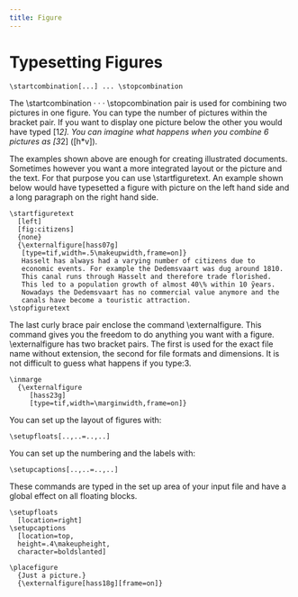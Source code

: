 ```yaml
---
title: Figure
---
```


# Typesetting Figures

    \startcombination[...] ... \stopcombination

The \startcombination · · · \stopcombination pair is used for combining two
pictures in one figure. You can type the number of pictures within the bracket
pair. If you want to display one picture below the other you would have typed
[1*2]. You can imagine what happens when you combine 6 pictures as [3*2]
([h*v]).

The examples shown above are enough for creating illustrated documents.
Sometimes however you want a more integrated layout or the picture and the
text. For that purpose you can use \startfiguretext. An example
shown below would have typesetted a figure with picture on the left
hand side and a long paragraph on the right hand side.

    \startfiguretext
      [left]
      [fig:citizens]
      {none}
      {\externalfigure[hass07g]
       [type=tif,width=.5\makeupwidth,frame=on]}
       Hasselt has always had a varying number of citizens due to
       economic events. For example the Dedemsvaart was dug around 1810.
       This canal runs through Hasselt and therefore trade florished.
       This led to a population growth of almost 40\% within 10 ̃years.
       Nowadays the Dedemsvaart has no commercial value anymore and the
       canals have become a touristic attraction.
    \stopfiguretext

The last curly brace pair enclose the command \externalfigure. This command
gives you the freedom to do anything you want with a figure. \externalfigure
has two bracket pairs. The first is used for the exact file name without
extension, the second for file formats and dimensions. It is not difficult to
guess what happens if you type:3.

    \inmarge
      {\externalfigure
         [hass23g]
         [type=tif,width=\marginwidth,frame=on]}


You can set up the layout of figures with:

    \setupfloats[..,..=..,..]

You can set up the numbering and the labels with:

    \setupcaptions[..,..=..,..]

These commands are typed in the set up area of your input file and have a
global effect on all floating blocks.

    \setupfloats
      [location=right]
    \setupcaptions
      [location=top,
      height=.4\makeupheight,
      character=boldslanted]

    \placefigure
      {Just a picture.}
      {\externalfigure[hass18g][frame=on]}


